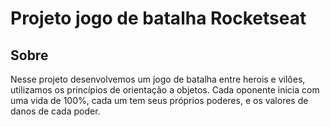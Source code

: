 <h1>Projeto jogo de batalha Rocketseat</h1>

<h2>Sobre</h2>
<p>Nesse projeto desenvolvemos um jogo de batalha entre herois e vilôes, utilizamos os princípios de orientação a objetos.
Cada oponente inicia com uma vida de 100%, cada um tem seus próprios poderes, e os valores de danos de cada poder.</p>

